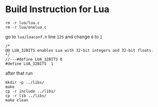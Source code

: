 # Build Instruction for Lua

```
rm -r lua/lua.c
rm -r lua/onelua.c
```

go to `lua/loaconf.h` line `125` and change `0` to `1`
```
/*
@@ LUA_32BITS enables Lua with 32-bit integers and 32-bit floats.
*/
//---#define LUA_32BITS	0
#define LUA_32BITS	1
```
after that run
```
mkdir -p ../libs/
make
cp -r include ../libs/
cp -r lib ../libs/
make clean
```